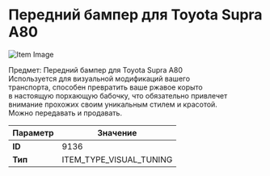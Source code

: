 # Передний бампер для Toyota Supra A80

![Item Image](../img/9136.webp?raw=true)

Предмет: Передний бампер для Toyota Supra A80<br>Используется для визуальной модификаций вашего<br>транспорта, способен превратить ваше ржавое корыто<br>в настоящую порхающую бабочку, что обязательно привлечет<br>внимание прохожих своим уникальным стилем и красотой.<br>Можно передавать и продавать.


| Параметр | Значение |
|----------|----------|
| **ID** | 9136 |
| **Тип** | ITEM_TYPE_VISUAL_TUNING |

